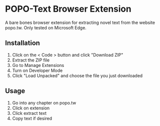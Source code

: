 # POPO-Text Browser Extension

A bare bones browser extension for extracting novel text from the website popo.tw. Only tested on Microsoft Edge. 

## Installation

1. Click on the < Code > button and click "Download ZIP"
2. Extract the ZIP file
3. Go to Manage Extensions
4. Turn on Developer Mode
5. Click "Load Unpacked" and choose the file you just downloaded

## Usage

1. Go into any chapter on popo.tw 
2. Click on extension
3. Click extract text
4. Copy text if desired 